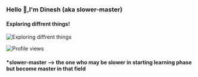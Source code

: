 ### Hello 👋,I'm  Dinesh (aka slower-master)
#### Exploring diffrent things!
![Exploring diffrent things](https://camo.githubusercontent.com/148e7e6c954a413f6058f4b612a40e65b0693cd319f0236399ec479fca959c60/68747470733a2f2f6173736574732e776562736974652d66696c65732e636f6d2f3565353162336230333337333039643637326566643934632f3565353163633539333364333638666562633335313839375f666f6f7465722d696d672e737667)

                                             
                                             
                                                                               
                                             

<!-- ![GitHub stats](https://github-readme-stats.vercel.app/api?username=dinesh-cpu&show_icons=true)   -->

<!--  [<img src='https://cdn.jsdelivr.net/npm/simple-icons@3.0.1/icons/geeksforgeeks.svg' alt='github' height='30'>](https://auth.geeksforgeeks.org/user/dineshmatrix2/practice/)  [<img src='https://cdn.jsdelivr.net/npm/simple-icons@3.0.1/icons/linkedin.svg' alt='linkedin' height='30'>](https://www.linkedin.com/in/dineshram44)  -->
 
 
 
 ![Profile views](https://gpvc.arturio.dev/dinesh-cpu) 

#### *slower-master --> the one who may be slower in starting learning phase but become master in that field 
